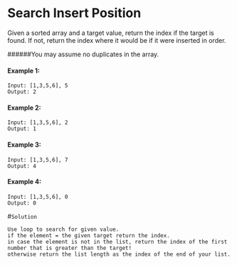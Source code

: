 # Search Insert Position

Given a sorted array and a target value, return the index if the target is found. If not, return the index where it would be if it were inserted in order.

######You may assume no duplicates in the array.


#### Example 1:
```
Input: [1,3,5,6], 5
Output: 2
```

#### Example 2:
```
Input: [1,3,5,6], 2
Output: 1
```

#### Example 3:
```
Input: [1,3,5,6], 7
Output: 4
```

#### Example 4:
```
Input: [1,3,5,6], 0
Output: 0
```

#`Solution`

	Use loop to search for given value.
	if the element = the given target return the index.
	in case the element is not in the list, return the index of the first number that is greater than the target!
	otherwise return the list length as the index of the end of your list.
